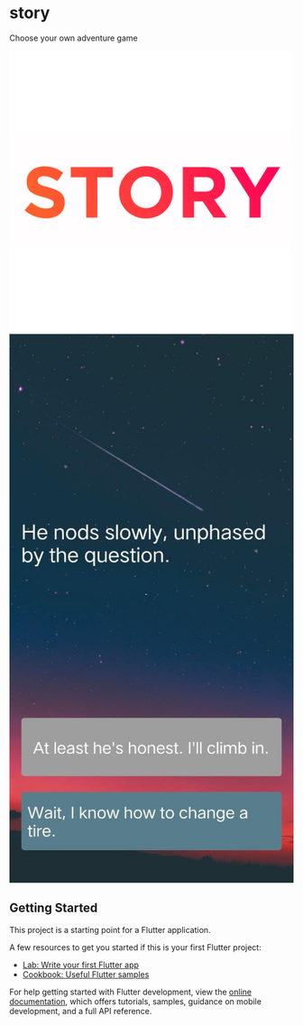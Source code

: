 # story

Choose your own adventure game

![App Icon](https://github.com/Ubaidullah13/Story/blob/master/images/storyIcon.png)
![App ScreenShot](https://github.com/Ubaidullah13/Story/blob/master/images/StoryApp.jpeg)

## Getting Started

This project is a starting point for a Flutter application.

A few resources to get you started if this is your first Flutter project:

- [Lab: Write your first Flutter app](https://docs.flutter.dev/get-started/codelab)
- [Cookbook: Useful Flutter samples](https://docs.flutter.dev/cookbook)

For help getting started with Flutter development, view the
[online documentation](https://docs.flutter.dev/), which offers tutorials,
samples, guidance on mobile development, and a full API reference.
